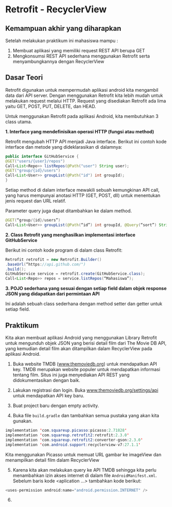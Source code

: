 # Retrofit - RecyclerView

## Kemampuan akhir yang diharapkan

Setelah melakukan praktikum ini mahasiswa mampu :

1.	Membuat aplikasi yang memiliki request REST API berupa GET
2.	Mengkonsumsi REST API sederhana menggunakan Retrofit serta menyambungkannya dengan RecyclerView

## Dasar Teori

Retrofit digunakan untuk mempermudah aplikasi android kita mengambil data dari API server. Dengan menggunakan Retrofit kita lebih mudah untuk melakukan request melalui HTTP. Request yang disediakan Retrofit ada lima yaitu GET, POST, PUT, DELETE, dan HEAD.

Untuk menggunakan Retrofit pada aplikasi Android, kita membutuhkan 3 class utama.

**1. Interface yang mendefinisikan operasi HTTP (fungsi atau method)**

Retrofit mengubah HTTP API menjadi Java interface. Berikut ini contoh kode interface dan metode yang dideklarasikan di dalamnya:
```java
public interface GitHubService {
@GET("users/{user}/repos")
Call<List<Repo>> listRepos(@Path("user") String user);
@GET("group/{id}/users")
Call<List<User>> groupList(@Path("id") int groupId);
}
```
Setiap method di dalam interface mewakili sebuah kemungkinan API call, yang harus mempunyai anotasi HTTP (GET, POST, dll) untuk menentukan jenis request dan URL relatif.

Parameter query juga dapat ditambahkan ke dalam method.

```java
@GET(“group/{id}/users”)
Call<List<User>> groupList(@Path(“id”) int groupId, @Query(“sort”) String sort);
```

**2. Class Retrofit yang menghasilkan implementasi interface GitHubService**

Berikut ini contoh kode program di dalam class Retrofit:

```java
Retrofit retrofit = new Retrofit.Builder()
.baseUrl(“https://api.github.com/")
.build();
GitHubService service = retrofit.create(GitHubService.class);
Call<List<Repo>> repos = service.listRepos(“Mahasiswa”);
```

**3. POJO sederhana yang sesuai dengan setiap field dalam objek response JSON yang didapatkan dari permintaan API**

Ini adalah sebuah class sederhana dengan method setter dan getter untuk setiap field.

## Praktikum

Kita akan membuat aplikasi Android yang menggunakan Library Retrofit untuk mengunduh objek JSON yang berisi detail film dari The Movie DB API, yang kemudian detail film akan ditampilkan dalam RecyclerView pada aplikasi Android.

1. Buka website TMDB (www.themoviedb.org) untuk mendapatkan API key. TMDB merupakan website populer untuk mendapatkan informasi tentang film. Situs ini juga menyediakan API REST yang didokumentasikan dengan baik.

2. Lakukan registrasi dan login. Buka www.themoviedb.org/settings/api untuk mendapatkan API key baru.

3. Buat project baru dengan empty activity.

4. Buka file `build.gradle` dan tambahkan semua pustaka yang akan kita gunakan.

```java
implementation 'com.squareup.picasso:picasso:2.71828'
implementation 'com.squareup.retrofit2:retrofit:2.3.0'
implementation 'com.squareup.retrofit2:converter-gson:2.3.0'
implementation 'com.android.support:recyclerview-v7:27.1.1'
```

Kita menggunakan Picasso untuk memuat URL gambar ke imageView dan menampilkan detail film dalam RecyclerView

5. Karena kita akan melakukan query ke API TMDB sehingga kita perlu menambahkan izin akses internet di dalam file `AndroidManifest.xml`. Sebelum baris kode <aplication ...></aplication> tambahkan kode berikut:

```java
<uses-permission android:name="android.permission.INTERNET" />
```

6. 
